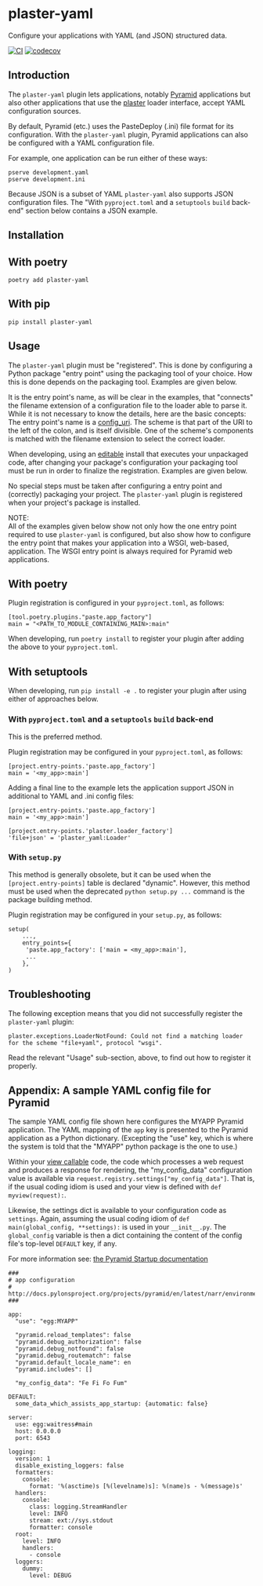 # plaster-yaml

Configure your applications with YAML (and JSON) structured data.

[![CI](https://github.com/mardiros/plaster-yaml/actions/workflows/main.yml/badge.svg)](https://github.com/mardiros/plaster-yaml/actions/workflows/main.yml)
[![codecov](https://codecov.io/gh/mardiros/plaster-yaml/graph/badge.svg?token=LKGPH2OJDN)](https://codecov.io/gh/mardiros/plaster-yaml)

## Introduction

The `plaster-yaml` plugin lets applications, notably [Pyramid](
https://trypyramid.com) applications but also other applications that
use the [plaster](
https://docs.pylonsproject.org/projects/plaster/en/latest/) loader
interface, accept YAML configuration sources.

By default, Pyramid (etc.) uses the PasteDeploy (.ini) file format for
its configuration.  With the `plaster-yaml` plugin, Pyramid
applications can also be configured with a YAML configuration file.

For example, one application can be run either of these ways:

```
pserve development.yaml
pserve development.ini
```

Because JSON is a subset of YAML `plaster-yaml` also supports JSON
configuration files.  The "With `pyproject.toml` and a `setuptools`
`build` back-end" section below contains a JSON example.

## Installation

## With poetry

```
poetry add plaster-yaml
```

## With pip

```
pip install plaster-yaml
```

## Usage

The `plaster-yaml` plugin must be "registered".  This is done by
configuring a Python package "entry point" using the packaging tool of
your choice.  How this is done depends on the packaging tool.
Examples are given below.

It is the entry point's name, as will be clear in the examples, that
"connects" the filename extension of a configuration file to the
loader able to parse it.  While it is not necessary to know the
details, here are the basic concepts: The entry point's name is a
[config_uri](
https://docs.pylonsproject.org/projects/plaster/en/latest/glossary.html#term-config-uri).
The scheme is that part of the URI to the left of the colon, and is
itself divisible.  One of the scheme's components is matched with the
filename extension to select the correct loader.

When developing, using an [editable](
https://setuptools.pypa.io/en/latest/userguide/development_mode.html)
install that executes your unpackaged code, after changing your
package's configuration your packaging tool must be run in order to
finalize the registration.  Examples are given below.

No special steps must be taken after configuring a entry point and
(correctly) packaging your project.  The `plaster-yaml` plugin is
registered when your project's package is installed.

NOTE:\
All of the examples given below show not only how the one entry point
required to use `plaster-yaml` is configured, but also show how to
configure the entry point that makes your application into a WSGI,
web-based, application.  The WSGI entry point is always required for
Pyramid web applications.

## With poetry

Plugin registration is configured in your `pyproject.toml`, as
follows:

```
[tool.poetry.plugins."paste.app_factory"]
main = "<PATH_TO_MODULE_CONTAINING_MAIN>:main"

```

When developing, run `poetry install` to register your plugin after
adding the above to your `pyproject.toml`.

## With setuptools

When developing, run `pip install -e .` to register your plugin after
using either of approaches below.

### With `pyproject.toml` and a `setuptools` `build` back-end

This is the preferred method.

Plugin registration may be configured in your `pyproject.toml`, as
follows:

```
[project.entry-points.'paste.app_factory']
main = '<my_app>:main']
```

Adding a final line to the example lets the application support JSON
in additional to YAML and .ini config files:

```
[project.entry-points.'paste.app_factory']
main = '<my_app>:main']

[project.entry-points.'plaster.loader_factory']
'file+json' = 'plaster_yaml:Loader'
```

### With `setup.py`

This method is generally obsolete, but it can be used when the
`[project.entry-points]` table is declared "dynamic".  However, this
method must be used when the deprecated `python setup.py ...`
command is the package building method.

Plugin registration may be configured in your `setup.py`, as
follows:

```
setup(
    ...,
    entry_points={
     'paste.app_factory': ['main = <my_app>:main'],
     ...
    },
)
```

## Troubleshooting

The following exception means that you did not successfully register
the `plaster-yaml` plugin:

```
plaster.exceptions.LoaderNotFound: Could not find a matching loader for the scheme "file+yaml", protocol "wsgi".
```

Read the relevant "Usage" sub-section, above, to find out how to
register it properly.

## Appendix: A sample YAML config file for Pyramid

The sample YAML config file shown here configures the MYAPP Pyramid
application.  The YAML mapping of the `app` key is presented to the
Pyramid application as a Python dictionary.  (Excepting the "use" key,
which is where the system is told that the "MYAPP" python package is
the one to use.)

Within your [view callable](
https://docs.pylonsproject.org/projects/pyramid/en/2.0-branch/glossary.html#term-view-callable)
code, the code which processes a web request and produces a response
for rendering, the "my_config_data" configuration value is available
via `request.registry.settings["my_config_data"]`.  That is, if the
usual coding idiom is used and your view is defined with `def
myview(request):`.

Likewise, the settings dict is available to your configuration code as
`settings`.  Again, assuming the usual coding idiom of `def
main(global_config, **settings):` is used in your `__init__.py`.  The
`global_config` variable is then a dict containing the content of the
config file's top-level `DEFAULT` key, if any.

For more information see: [the Pyramid Startup documentation](
https://docs.pylonsproject.org/projects/pyramid/en/latest/narr/startup.html)

```
###
# app configuration
# http://docs.pylonsproject.org/projects/pyramid/en/latest/narr/environment.html
###

app:
  "use": "egg:MYAPP"

  "pyramid.reload_templates": false
  "pyramid.debug_authorization": false
  "pyramid.debug_notfound": false
  "pyramid.debug_routematch": false
  "pyramid.default_locale_name": en
  "pyramid.includes": []

  "my_config_data": "Fe Fi Fo Fum"

DEFAULT:
  some_data_which_assists_app_startup: {automatic: false}

server:
  use: egg:waitress#main
  host: 0.0.0.0
  port: 6543

logging:
  version: 1
  disable_existing_loggers: false
  formatters:
    console:
      format: '%(asctime)s [%(levelname)s]: %(name)s - %(message)s'
  handlers:
    console:
      class: logging.StreamHandler
      level: INFO
      stream: ext://sys.stdout
      formatter: console
  root:
    level: INFO
    handlers:
      - console
  loggers:
    dummy:
      level: DEBUG
```
